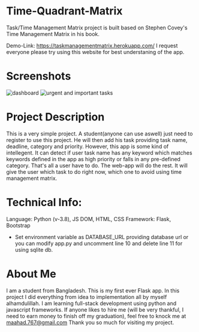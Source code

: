 # Time-Quadrant-Matrix
Task/Time Management Matrix project is built based on Stephen Covey's Time Management Matrix in his book.

Demo-Link: https://taskmanagementmatrix.herokuapp.com/
I request everyone please try using this website for best understaning of the app.

# Screenshots
![dashboard](https://ibb.co/BPC0Lsz)
![urgent and important tasks](https://ibb.co/FgvMmJC)


# Project Description
This is a very simple project. A student(anyone can use aswell) just need to register to use this project. 
He will then add his task providing task name, deadline, category and priority. However, this app is some kind of intellegent. 
It can detect if user task name has any keyword which matches keywords defined in the app as high priority or falls in any pre-defined category. 
That's all a user have to do. The web-app will do the rest. It will give the user which task to do right now, which one to avoid using 
time management matrix. 

# Technical Info:
Language: Python (v-3.8), JS DOM, HTML, CSS
Framework: Flask, Bootstrap
* Set environment variable as DATABASE_URL providing database url or you can modify app.py and uncomment line 10 and delete line 11 for using sqlite db.

# About Me
I am a student from Bangladesh. This is my first ever Flask app. 
In this project I did everything from idea to implementation all by myself alhamdulillah.
I am learning full-stack development using python and javascript frameworks.
If anyone likes to hire me (will be very thankful, I need to earn money to finish off my graduation), 
feel free to knock me at maahad.767@gmail.com
Thank you so much for visiting my project.
